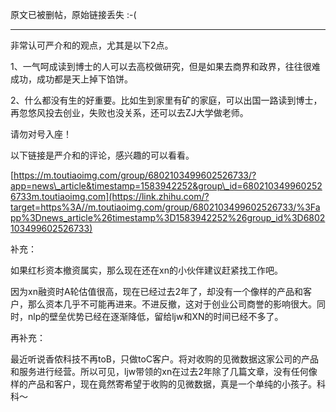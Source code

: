 原文已被删帖，原始链接丢失 :-(

-------------



非常认可严介和的观点，尤其是以下2点。

1、一气呵成读到博士的人可以去高校做研究，但是如果去商界和政界，往往很难成功，成功都是天上掉下馅饼。

2、什么都没有生的好重要。比如生到家里有矿的家庭，可以出国一路读到博士，再忽悠风投去创业，失败也没关系，还可以去ZJ大学做老师。

请勿对号入座！

以下链接是严介和的评论，感兴趣的可以看看。

[https://m.toutiaoimg.com/group/6802103499602526733/?app=news\_article&timestamp=1583942252&group\_id=6802103499602526733m.toutiaoimg.com](https://link.zhihu.com/?target=https%3A//m.toutiaoimg.com/group/6802103499602526733/%3Fapp%3Dnews_article%26timestamp%3D1583942252%26group_id%3D6802103499602526733)

  

补充：

如果红杉资本撤资属实，那么现在还在xn的小伙伴建议赶紧找工作吧。

因为xn融资时A轮估值很高，现在已经过去2年了，却没有一个像样的产品和客户，那么资本几乎不可能再进来。不进反撤，这对于创业公司商誉的影响很大。同时，nlp的壁垒优势已经在逐渐降低，留给ljw和XN的时间已经不多了。

  

再补充：

最近听说香侬科技不再toB，只做toC客户。将对收购的见微数据这家公司的产品和服务进行经营。所以可见，ljw带领的xn在过去2年除了几篇文章，没有任何像样的产品和客户，现在竟然寄希望于收购的见微数据，真是一个单纯的小孩子。科科～

